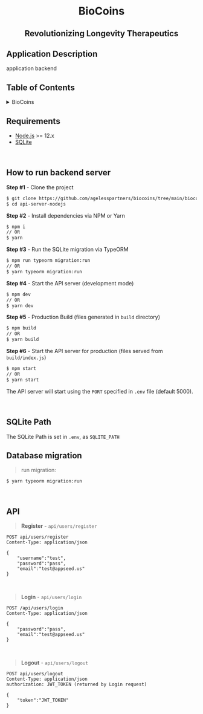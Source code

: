 <!-- PROJECT TITLE -->
  <h1 align="center">BioCoins</h1>
 <h2 2 align="center">
    Revolutionizing Longevity Therapeutics
    <br />
    </h2>

## Application Description

application backend

## Table of Contents

<details>
<summary>BioCoins</summary>

- [Table of Contents](#table-of-contents)
- [Requirements](#requirements)
- [Running](#running)
- [SQLite Path](#sqlight-path)
- [Data Migration](#data-migration)
- [API](#api)

</details>

## Requirements

- [Node.js](https://nodejs.org/) >= 12.x
- [SQLite](https://www.sqlite.org/index.html)

<br />

## How to run backend server

**Step #1** - Clone the project

```bash
$ git clone https://github.com/agelesspartners/biocoins/tree/main/biocoins_backend
$ cd api-server-nodejs
```

**Step #2** - Install dependencies via NPM or Yarn

```bash
$ npm i
// OR
$ yarn
```

**Step #3** - Run the SQLite migration via TypeORM

```bash
$ npm run typeorm migration:run
// OR
$ yarn typeorm migration:run
```

**Step #4** - Start the API server (development mode)

```bash
$ npm dev
// OR
$ yarn dev
```

**Step #5** - Production Build (files generated in `build` directory)

```bash
$ npm build
// OR
$ yarn build
```

**Step #6** - Start the API server for production (files served from `build/index.js`)

```bash
$ npm start
// OR
$ yarn start
```

The API server will start using the `PORT` specified in `.env` file (default 5000).

<br />

## SQLite Path

The SQLite Path is set in `.env`, as `SQLITE_PATH`

## Database migration

> run migration:

```
$ yarn typeorm migration:run
```

<br />

## API

> **Register** - `api/users/register`

```
POST api/users/register
Content-Type: application/json

{
    "username":"test",
    "password":"pass",
    "email":"test@appseed.us"
}
```

<br />

> **Login** - `api/users/login`

```
POST /api/users/login
Content-Type: application/json

{
    "password":"pass",
    "email":"test@appseed.us"
}
```

<br />

> **Logout** - `api/users/logout`

```
POST api/users/logout
Content-Type: application/json
authorization: JWT_TOKEN (returned by Login request)

{
    "token":"JWT_TOKEN"
}
```
